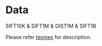# Data

SIFT10K & SIFT1M & GIST1M & SIFT1B

Please refer [texmex](http://corpus-texmex.irisa.fr/) for description.

